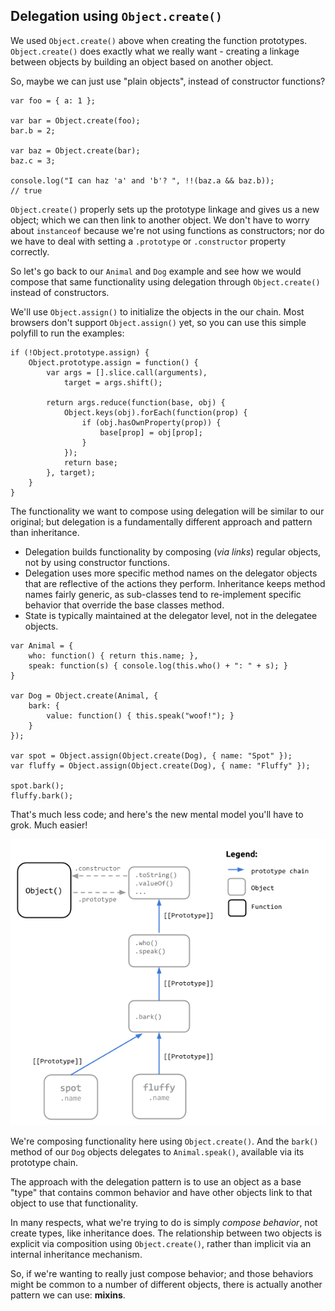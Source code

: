 
## Delegation using `Object.create()`
We used `Object.create()` above when creating the function prototypes. `Object.create()` does exactly what we really want - creating a linkage between objects by building an object based on another object.

So, maybe we can just use "plain objects", instead of constructor functions?

```
var foo = { a: 1 };

var bar = Object.create(foo);
bar.b = 2;

var baz = Object.create(bar);
baz.c = 3;

console.log("I can haz 'a' and 'b'? ", !!(baz.a && baz.b));
// true
```
`Object.create()` properly sets up the prototype linkage and gives us a new object; which we can then link to another object.  We don't have to worry about `instanceof` because we're not using functions as constructors; nor do we have to deal with setting a `.prototype` or `.constructor` property correctly.

So let's go back to our `Animal` and `Dog` example and see how we would compose that same functionality using delegation through `Object.create()` instead of constructors. 

We'll use `Object.assign()` to initialize the objects in the our chain. Most browsers don't support `Object.assign()` yet, so you can use this simple polyfill to run the examples:

```
if (!Object.prototype.assign) {
    Object.prototype.assign = function() {
        var args = [].slice.call(arguments),
            target = args.shift();
        
        return args.reduce(function(base, obj) {
            Object.keys(obj).forEach(function(prop) {
                if (obj.hasOwnProperty(prop)) {
                    base[prop] = obj[prop];
                }
            });
            return base;
        }, target);
    }
}
```

The functionality we want to compose using delegation will be similar to our original; but delegation is a fundamentally different approach and pattern than inheritance.

- Delegation builds functionality by composing (*via links*) regular objects, not by using constructor functions.
- Delegation uses more specific method names on the delegator objects that are reflective of the actions they perform. Inheritance keeps method names fairly generic, as sub-classes tend to re-implement specific behavior that override the base classes method. 
- State is typically maintained at the delegator level, not in the delegatee objects.

```
var Animal = {
    who: function() { return this.name; },
    speak: function(s) { console.log(this.who() + ": " + s); }
}

var Dog = Object.create(Animal, {
    bark: {
        value: function() { this.speak("woof!"); }
    }
});

var spot = Object.assign(Object.create(Dog), { name: "Spot" });
var fluffy = Object.assign(Object.create(Dog), { name: "Fluffy" });

spot.bark();
fluffy.bark();
```

That's much less code; and here's the new mental model you'll have to grok.  Much easier!

![](js-object-create-example--2-.png)

We're composing functionality here using `Object.create()`. And the `bark()` method of our `Dog` objects delegates to `Animal.speak()`, available via its prototype chain. 

The approach with the delegation pattern is to use an object as a base "type" that contains common behavior and have other objects link to that object to use that functionality. 

In many respects, what we're trying to do is simply *compose behavior*, not create types, like inheritance does.  The relationship between two objects is explicit via composition using `Object.create()`, rather than implicit via an internal inheritance mechanism.

So, if we're wanting to really just compose behavior; and those behaviors might be common to a number of different objects, there is actually another pattern we can use: **mixins**. 